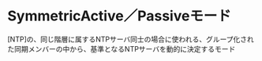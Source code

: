 # SymmetricActive／Passiveモード
 [NTP]の、同じ階層に属するNTPサーバ同士の場合に使われる、グループ化された同期メンバーの中から、基準となるNTPサーバを動的に決定するモード
